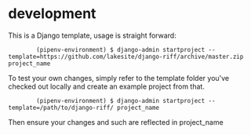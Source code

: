# development #

This is a Django template, usage is straight forward:

```
        (pipenv-environment) $ django-admin startproject --template=https://github.com/lakesite/django-riff/archive/master.zip project_name
```

To test your own changes, simply refer to the template folder you've checked 
out locally and create an example project from that.

```
        (pipenv-environment) $ django-admin startproject --template=/path/to/django-riff/ project_name
```

Then ensure your changes and such are reflected in project_name